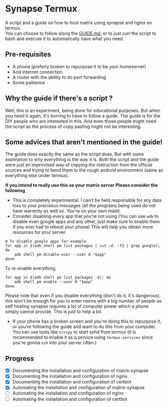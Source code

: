 # Synapse Termux
A script and a guide on how to host matrix using synapse and nginx on termux.  
You can choose to follow along the [GUIDE.md](/GUIDE.md), or to just curl the script to bash and execute it to automatically have what you need.

## Pre-requisites
* A phone (preferly broken to repurpose it to be your homeserver)
* And internet connection
* A router with the ability to do port forwarding
* Some paitience

## Why the guide if there's a script ?
Well, this is an experiment, being done for educational purposes. But when you need it again, it's borring to have to follow a guide. The guide is for the DIY people who are interested in this. And even those people might need the script as the process of copy pasting might not be interesting.

## Some advices that aren't mentioned in the guide!
The guide does exactly the same as the script does, But with some explination to why everything is the way it is. Both the script and the guide were just an improvised way of copying the instruction from the official sources and trying to bend them to the rough android environment (same as everything else under termux).  

**If you intend to really use this as your matrix server Please consider the following**
* This is completely experimental. I can't be held responsible for any data loss to your precisous messages (all the programs being used do not have warrenty as well so. You're on your own mate).
* Consider disabling every app that you're not using (You can use `adb` to disable even google apps and any other, just make sure to enable them if you ever had to reboot your phone) This will help you obtain more resources for your server.
```shell
# To disable google apps for example
for app in $(adb shell pm list packages | cut -d: -f2 | grep google); do
	adb shell pm disable-user --user 0 "$app"
done
```
To re-enable everything.
```shell
for app in $(adb shell pm list packages -d); do
	adb shell pm enable --user 0 "$app"
done
```
Please note that even if you disable everything (don't do it, it's dangerous), this won't be enough for you to enter rooms with a big number of people as self hosting synapse requires a lot of computer power which a phone simply cannot provide. This is just to help a bit.
* If your phone has a broken screen and you're doing this to repurpose it, or you're following the guide and want to do this from your computer. You can use tools like `scrcpy` to start sshd from termux (it is recommended to enable it as a service using `termux-services` since you're gonna `ssh` into your server often.)

## Progress
- [X] Documenting the installation and configuration of matrix-synapse
- [X] Documenting the installation and configuration of nginx
- [X] Documenting the installation and configuration of certbot
- [X] Automating the installation and configuration of matrix-synapse
- [ ] Automating the installation and configuration of nginx
- [ ] Automating the installation and configuration of certbot
